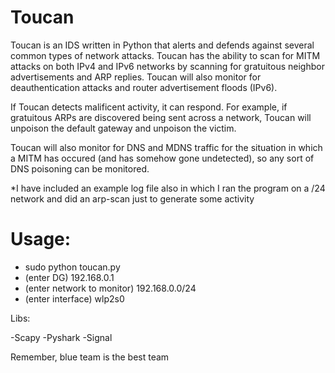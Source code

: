 # Toucan

Toucan is an IDS written in Python that alerts and defends against several common types of network attacks. Toucan has the ability to scan for MITM attacks on both IPv4 and IPv6 networks by scanning for gratuitous neighbor advertisements and ARP replies. Toucan will also monitor for deauthentication attacks and router advertisement floods (IPv6). 

If Toucan detects malificent activity, it can respond. For example, if gratuitous ARPs are discovered being sent across a network, Toucan will unpoison the default gateway and unpoison the victim. 

Toucan will also monitor for DNS and MDNS traffic for the situation in which a MITM has occured (and has somehow gone undetected), so any sort of DNS poisoning can be monitored.

*I have included an example log file also in which I ran the program on a /24 network and did an arp-scan just to generate some activity

# Usage:
- sudo python toucan.py 
- (enter DG) 192.168.0.1
- (enter network to monitor) 192.168.0.0/24
- (enter interface) wlp2s0

Libs:

-Scapy
-Pyshark
-Signal

Remember, blue team is the best team 
